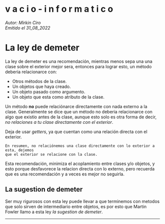 v a c i o - i n f o r m a t i c o
====
*Autor: Mirkin Ciro* <br>
*Emitido el 31_08_2022*

# La ley de demeter

La ley de demeter es una recomendación, mientras menos sepa una una clase sobre el exterior mejor sera, entonces para lograr esto, un método deberia relacionarce con:

* Otros métodos de la clase.
* Un objetos que haya creado.
* Un objeto pasado como argumento.
* Un objeto que esta como atributo de la clase.

Un método **no** puede relaciónarce directamente con nada externo a la clase. Generalmente se dice que un método no deberia relacionarce con algo que existio antes de la clase, aunque esto solo es otra forma de decir, *no relaciones a tu clase directamente con el exterior*.

Deja de usar *getters*, ya que cuentan como una relación directa con el exterior.

	En resumen, no relaciónemos una clase directamente con lo exterior a esta, dejemos 
	que el exterior se relacione con la clase. 

Esta recomendación, minimiza el acoplamiento entre clases y/o objetos, y esto porque desfavorece la relacion directa con lo externo, pero recuerda que es una recomendación y a veces es mejor no seguirla.

## La sugestion de demeter

Ser muy rigurosos con esta ley puede llevar a que terminemos con metodos que solo sirven de intermediario entre objetos, es por esto que Martin Fowler llamo a esta ley *la sugestion de demeter*.

___
